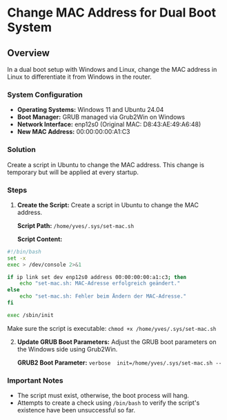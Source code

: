 # Change MAC Address for Dual Boot System

## Overview
In a dual boot setup with Windows and Linux, change the MAC address in Linux to differentiate it from Windows in the router.

### System Configuration
- **Operating Systems:** Windows 11 and Ubuntu 24.04
- **Boot Manager:** GRUB managed via Grub2Win on Windows
- **Network Interface:** enp12s0 (Original MAC: D8:43:AE:49:A6:48)
- **New MAC Address:** 00:00:00:00:A1:C3

### Solution
Create a script in Ubuntu to change the MAC address. This change is temporary but will be applied at every startup.

### Steps

1. **Create the Script:**
   Create a script in Ubuntu to change the MAC address.

   **Script Path:** `/home/yves/.sys/set-mac.sh`

   **Script Content:**
  ```bash
  #!/bin/bash
  set -x
  exec > /dev/console 2>&1
  
  if ip link set dev enp12s0 address 00:00:00:00:a1:c3; then
      echo "set-mac.sh: MAC-Adresse erfolgreich geändert."
  else
      echo "set-mac.sh: Fehler beim Ändern der MAC-Adresse."
  fi
  
  exec /sbin/init
  ```
  Make sure the script is executable:
  `chmod +x /home/yves/.sys/set-mac.sh`

2. **Update GRUB Boot Parameters:**
   Adjust the GRUB boot parameters on the Windows side using Grub2Win.

   **GRUB2 Boot Parameter:**
   `verbose  init=/home/yves/.sys/set-mac.sh -- `

### Important Notes
- The script must exist, otherwise, the boot process will hang.
- Attempts to create a check using `/bin/bash` to verify the script's existence have been unsuccessful so far.

